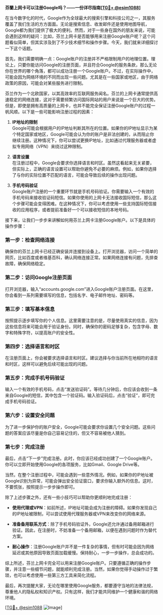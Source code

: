 **芬蘭上网卡可以注册Google吗？——一份详尽指南[[TG💪+ @esim1088](https://t.me/s/esim1088)]**

在当今数字化的时代，Google作为全球最大的搜索引擎和科技公司之一，其服务覆盖了我们生活的方方面面。无论是搜索信息、收发邮件还是使用地图导航，Google都为我们提供了极大的便利。然而，对于一些身在国外的朋友来说，可能会遇到这样的疑问：比如，芬兰上网卡是否能够用来注册Google账户呢？这个问题看似简单，但其实涉及到了不少技术细节和操作步骤。今天，我们就来详细探讨一下这个话题。

首先，我们需要明确一点：Google账户的注册并不严格限制用户的地理位置。理论上，只要你能访问Google的注册页面，并且符合Google的服务条款，那么无论你在世界的哪个角落，都可以成功注册一个Google账户。不过，在实际操作中，可能会因为网络环境的不同而出现一些问题。尤其是在一些国家或地区，由于网络政策的原因，可能会对某些服务进行限制。

芬兰作为一个北欧国家，以其高效率的互联网服务闻名。芬兰的上网卡通常提供高速稳定的网络连接，这对于需要频繁访问国际网站的用户来说是一个巨大的优势。但是，即使是拥有高质量的上网卡，也并不能完全保证注册Google账户的过程一帆风顺。以下是一些可能影响注册过程的因素：

1. **IP地址的限制**  
   Google可能会根据用户的IP地址判断其所在的位置。如果你的IP地址显示为某个特定国家或地区，Google可能会认为你的账户是非法创建的，从而阻止你继续注册。这种情况下，你可以尝试更换IP地址，比如通过代理服务器或者虚拟专用网络（VPN）来绕过这种限制。

2. **语言设置**  
   在注册过程中，Google会要求你选择语言和时区。虽然这看起来无关紧要，但实际上，正确的语言设置可以帮助你避免不必要的麻烦。例如，如果你选择了与你的实际位置不匹配的语言，可能会导致后续的操作出现问题。

3. **手机号码验证**  
   Google账户注册的一个重要环节就是手机号码验证。你需要输入一个有效的手机号码来接收验证码短信。如果你使用的上网卡无法接收国际短信，那么这个步骤可能会变得困难。在这种情况下，你可以考虑使用一些支持国际短信接收的应用程序，或者提前准备好一个可以接收短信的本地号码。

接下来，让我们一步步来讲解如何用芬兰上网卡注册Google账户。以下是具体的操作步骤：

### 第一步：检查网络连接  
确保你的芬兰上网卡已经正确安装并连接到设备上。打开浏览器，访问一个简单的网页，比如百度或者维基百科，确认网络连接正常。如果网络连接有问题，先排查故障，确保网络稳定。

### 第二步：访问Google注册页面  
打开浏览器，输入“accounts.google.com”进入Google账户注册页面。在这里，你会看到一系列需要填写的信息，包括名字、电子邮件地址、密码等。

### 第三步：填写基本信息  
按照提示逐步填写你的个人信息。这里需要注意的是，尽量使用真实的信息，因为这些信息将来可能会用于验证身份。同时，确保你的密码足够复杂，包含字母、数字和特殊字符，以提高账户的安全性。

### 第四步：选择语言和时区  
在注册页面上，你会被要求选择语言和时区。建议选择与你当前所在地相符的语言和时区，这样可以避免后续可能出现的问题。

### 第五步：完成手机号码验证  
输入一个有效的手机号码，点击“发送验证码”。等待几分钟后，你应该会收到一条来自Google的短信，其中包含一个验证码。输入验证码后，点击“验证”，即可完成手机号码验证。

### 第六步：设置安全问题  
为了进一步保护你的账户安全，Google可能会要求你设置几个安全问题。这些问题的答案应该尽量是你自己容易记住的，但又不容易被他人猜到。

### 第七步：完成注册  
最后，点击“下一步”完成注册。此时，你应该已经成功创建了一个Google账户。你可以立即开始使用Google的各项服务，比如Gmail、Google Drive等。

当然，在整个注册过程中，可能会遇到一些意外情况。例如，如果你的IP地址被Google识别为异常，可能会弹出安全验证窗口，要求你输入额外的信息。这时，不要慌张，按照提示一步步操作即可。

除了上述步骤之外，还有一些小技巧可以帮助你更顺利地完成注册：

- **使用代理或VPN**：如前所述，IP地址可能会成为注册的障碍。如果你发现自己的IP地址被限制，可以尝试使用代理服务器或VPN来改变你的网络来源。
  
- **准备备用联系方式**：除了手机号码验证外，Google还允许通过备用邮箱进行验证。因此，在注册时，不妨准备一个备用邮箱，以便在遇到问题时作为替代方案。

- **耐心操作**：注册Google账户并不是一件复杂的事情，但有时可能会因为网络延迟或其他原因导致页面加载缓慢。保持耐心，一步一步操作，总会成功的。

综上所述，芬兰上网卡完全可以用来注册Google账户。只要遵循正确的操作步骤，并注意一些细节问题，就能顺利完成注册。当然，如果你觉得手动操作过于繁琐，也可以考虑使用一些第三方工具来简化流程。

最后，再次提醒大家，无论在哪里使用Google服务，都要遵守当地的法律法规，尊重他人的隐私权和知识产权。只有这样，我们才能共同维护一个健康和谐的网络环境。

[[TG💪+ @esim1088](https://t.me/s/esim1088) ![Image](https://i.postimg.cc/4NQfJmqS/Snipaste-2025-05-13-00-14-12.png)]